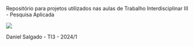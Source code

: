 Repositório para projetos utilizados nas aulas de Trabalho Interdisciplinar III - Pesquisa Aplicada

<img src = "https://static.wikia.nocookie.net/hollowknight/images/4/4f/Screenshot_HK_Dreamers_05.png/revision/latest/scale-to-width-down/1000?cb=20230423001633&path-prefix=pt">

Daniel Salgado - TI3 - 2024/1
